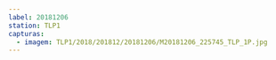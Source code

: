 ```yaml
---
label: 20181206
station: TLP1
capturas:
  - imagem: TLP1/2018/201812/20181206/M20181206_225745_TLP_1P.jpg
---
```

